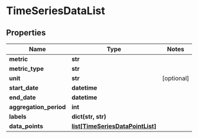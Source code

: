 # TimeSeriesDataList

## Properties
Name | Type | Notes
------------ | ------------- | -------------
**metric** | **str** |
**metric_type** | **str** |
**unit** | **str** | [optional]
**start_date** | **datetime** |
**end_date** | **datetime** |
**aggregation_period** | **int** |
**labels** | **dict(str, str)** |
**data_points** | [**list[TimeSeriesDataPointList]**](TimeSeriesDataPointList.md) |


